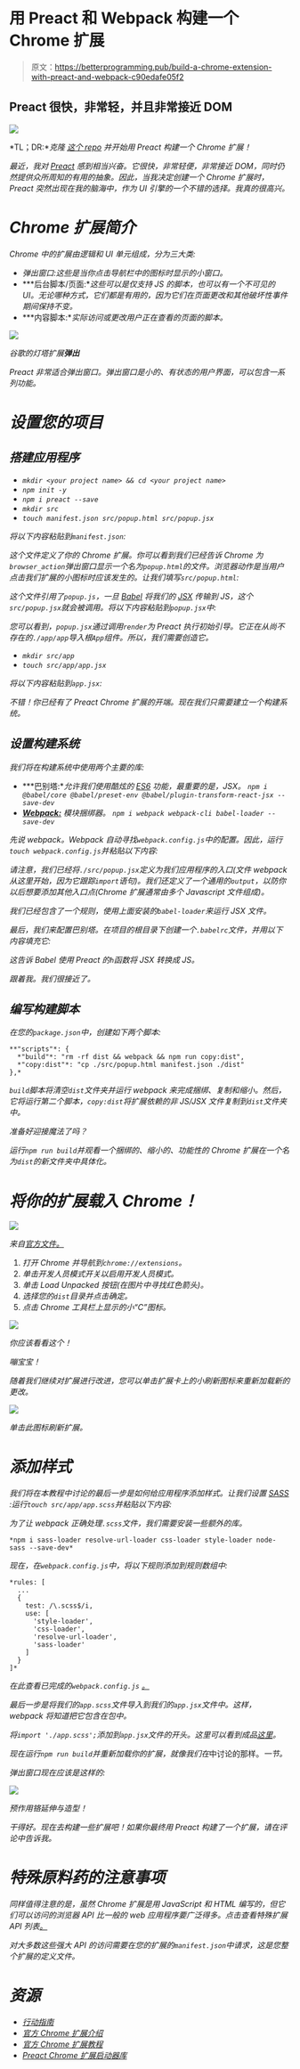 # 用 Preact 和 Webpack 构建一个 Chrome 扩展

> 原文：<https://betterprogramming.pub/build-a-chrome-extension-with-preact-and-webpack-c90edafe05f2>

## Preact 很快，非常轻，并且非常接近 DOM

![](img/9301614066d697f7be55ae28b09a246b.png)

*TL；DR:***克隆* [*这个 repo*](https://github.com/drewctate/preact-chrome-extension-starter) *并开始用 Preact 构建一个 Chrome 扩展！**

*最近，我对 [Preact](https://preactjs.com/) 感到相当兴奋。它很快，非常轻便，非常接近 DOM，同时仍然提供众所周知的有用的抽象。因此，当我决定创建一个 Chrome 扩展时，Preact 突然出现在我的脑海中，作为 UI 引擎的一个不错的选择。我真的很高兴。*

# *Chrome 扩展简介*

*Chrome 中的扩展由逻辑和 UI 单元组成，分为三大类:*

*   *弹出窗口:这些是当你点击导航栏中的图标时显示的小窗口。*
*   ***后台脚本/页面:**这些可以是仅支持 JS 的脚本，也可以有一个不可见的 UI。无论哪种方式，它们都是有用的，因为它们在页面更改和其他破坏性事件期间保持不变。*
*   ***内容脚本:**实际访问或更改用户正在查看的页面的脚本。*

*![](img/935d09dff9ae2215fabb5317a87cb981.png)*

*谷歌的灯塔扩展**弹出***

*Preact 非常适合弹出窗口。弹出窗口是小的、有状态的用户界面，可以包含一系列功能。*

# *设置您的项目*

## *搭建应用程序*

*   *`mkdir <your project name> && cd <your project name>`*
*   *`npm init -y`*
*   *`npm i preact --save`*
*   *`mkdir src`*
*   *`touch manifest.json src/popup.html src/popup.jsx`*

*将以下内容粘贴到`manifest.json`:*

*这个文件定义了你的 Chrome 扩展。你可以看到我们已经告诉 Chrome 为`browser_action`弹出窗口显示一个名为`popup.html`的文件。浏览器动作是当用户点击我们扩展的小图标时应该发生的。让我们填写`src/popup.html`:*

*这个文件引用了`popup.js`，一旦 [Babel](https://babeljs.io/) 将我们的 [JSX](https://reactjs.org/docs/introducing-jsx.html) 传输到 JS，这个`src/popup.jsx`就会被调用。将以下内容粘贴到`popup.jsx`中:*

*您可以看到，`popup.jsx`通过调用`render`为 Preact 执行初始引导。它正在从尚不存在的`./app/app`导入根`App`组件。所以，我们需要创造它。*

*   *`mkdir src/app`*
*   *`touch src/app/app.jsx`*

*将以下内容粘贴到`app.jsx`:*

*不错！你已经有了 Preact Chrome 扩展的开端。现在我们只需要建立一个构建系统。*

## *设置构建系统*

*我们将在构建系统中使用两个主要的库:*

*   ***巴别塔:**允许我们使用酷炫的 [ES6](http://es6-features.org/) 功能，最重要的是，JSX。
    `npm i @babel/core @babel/preset-env @babel/plugin-transform-react-jsx --save-dev`*
*   *[**Webpack:**](https://webpack.js.org/) 模块捆绑器。
    `npm i webpack webpack-cli babel-loader --save-dev`*

*先说 webpack。Webpack 自动寻找`webpack.config.js`中的配置。因此，运行`touch webpack.config.js`并粘贴以下内容:*

*请注意，我们已经将`./src/popup.jsx`定义为我们应用程序的入口(文件 webpack 从这里开始，因为它跟踪`import`语句)。我们还定义了一个通用的`output`，以防你以后想要添加其他入口点(Chrome 扩展通常由多个 Javascript 文件组成)。*

*我们已经包含了一个规则，使用上面安装的`babel-loader`来运行 JSX 文件。*

*最后，我们来配置巴别塔。在项目的根目录下创建一个`.babelrc`文件，并用以下内容填充它:*

*这告诉 Babel 使用 Preact 的`h`函数将 JSX 转换成 JS。*

*跟着我。我们很接近了。*

## *编写构建脚本*

*在您的`package.json`中，创建如下两个脚本:*

```
**"scripts"*: {
  *"build"*: "rm -rf dist && webpack && npm run copy:dist",
  *"copy:dist"*: "cp ./src/popup.html manifest.json ./dist"
},*
```

*`build`脚本将清空`dist`文件夹并运行 webpack 来完成捆绑、复制和缩小。然后，它将运行第二个脚本，`copy:dist`将扩展依赖的非 JS/JSX 文件复制到`dist`文件夹中。*

*准备好迎接魔法了吗？*

*运行`npm run build`并观看一个捆绑的、缩小的、功能性的 Chrome 扩展在一个名为`dist`的新文件夹中具体化。*

# *将你的扩展载入 Chrome！*

*![](img/122ac84b2ffd0b891d2b5380ff5bc624.png)*

*来自[官方文件。](https://developer.chrome.com/extensions/getstarted)*

1.  *打开 Chrome 并导航到`chrome://extensions`。*
2.  *单击开发人员模式开关以启用开发人员模式。*
3.  *单击 Load Unpacked 按钮(在图片中寻找红色箭头)。*
4.  *选择您的`dist`目录并点击确定。*
5.  *点击 Chrome 工具栏上显示的小“C”图标。*

*![](img/31dfeb68bf8894a47f4f6d8b39a09624.png)*

*你应该看看这个！*

*嘣宝宝！*

*随着我们继续对扩展进行改进，您可以单击扩展卡上的小刷新图标来重新加载新的更改。*

*![](img/e900bded67dc6942a6ad60facb7d1c15.png)*

*单击此图标刷新扩展。*

# *添加样式*

*我们将在本教程中讨论的最后一步是如何给应用程序添加样式。让我们设置 [SASS](https://sass-lang.com/) :运行`touch src/app/app.scss`并粘贴以下内容:*

*为了让 webpack 正确处理`.scss`文件，我们需要安装一些额外的库。*

```
*npm i sass-loader resolve-url-loader css-loader style-loader node-sass --save-dev*
```

*现在，在`webpack.config.js`中，将以下规则添加到规则数组中:*

```
*rules: [
  ...
  {
    test: /\.scss$/i,
    use: [
      'style-loader',
      'css-loader',
      'resolve-url-loader',
      'sass-loader'
    ]
  }
]*
```

*在此查看已完成的`webpack.config.js` [。](https://github.com/drewctate/preact-chrome-extension-starter/blob/master/webpack.config.js)*

*最后一步是将我们的`app.scss`文件导入到我们的`app.jsx`文件中。这样，webpack 将知道把它包含在包中。*

*将`import './app.scss';`添加到`app.jsx`文件的开头。这里可以看到成品[这里](https://github.com/drewctate/preact-chrome-extension-starter/blob/master/src/app/app.jsx)。*

*现在运行`npm run build`并重新加载你的扩展，就像我们在*中讨论的那样。*一节。*

*弹出窗口现在应该是这样的:*

*![](img/78006a043bdff8087703bc3e10cf9df6.png)*

*预作用铬延伸与造型！*

*干得好。现在去构建一些扩展吧！如果你最终用 Preact 构建了一个扩展，请在评论中告诉我。*

# *特殊原料药的注意事项*

*同样值得注意的是，虽然 Chrome 扩展是用 JavaScript 和 HTML 编写的，但它们可以访问的浏览器 API 比一般的 web 应用程序要广泛得多。点击查看特殊扩展 API 列表[。](https://developer.chrome.com/extensions/api_index)*

*对大多数这些强大 API 的访问需要在您的扩展的`manifest.json`中请求，这是您整个扩展的定义文件。*

# *资源*

*   *[行动指南](https://preactjs.com/guide/v10/getting-started)*
*   *[官方 Chrome 扩展介绍](https://developer.chrome.com/extensions)*
*   *[官方 Chrome 扩展教程](https://developer.chrome.com/extensions/getstarted)*
*   *[Preact Chrome 扩展启动器库](https://github.com/drewctate/preact-chrome-extension-starter)*